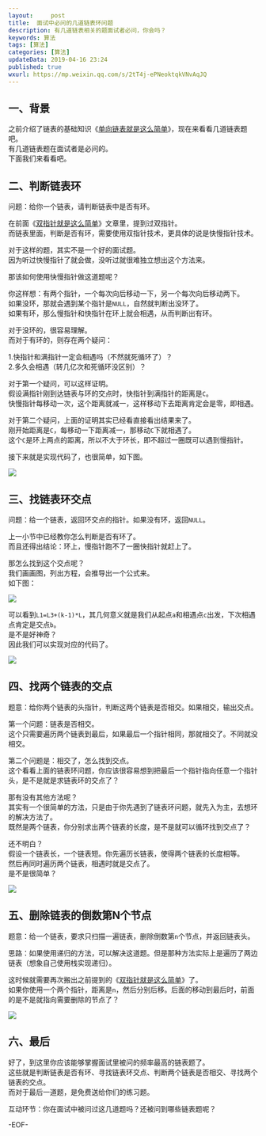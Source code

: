 ```yaml
---   
layout:     post  
title:  面试中必问的几道链表环问题  
description: 有几道链表相关的题面试者必问，你会吗？  
keywords: 算法  
tags: [算法]    
categories: [算法]  
updateData: 2019-04-16 23:24   
published: true 
wxurl: https://mp.weixin.qq.com/s/2tT4j-ePNeoktqkVNvAqJQ  
---  
```



## 一、背景


之前介绍了链表的基础知识《[单向链表就是这么简单](https://mp.weixin.qq.com/s/rG1ehI-9QK8h7p6_KkRJew)》，现在来看看几道链表题吧。  
有几道链表题在面试者是必问的。  
下面我们来看看吧。  


## 二、判断链表环  


问题：给你一个链表，请判断链表中是否有环。  


在前面《[双指针就是这么简单](https://mp.weixin.qq.com/s/w6HdSIOEHJRnTCQp1wkZDQ)》文章里，提到过双指针。  
而链表里面，判断是否有环，需要使用双指针技术，更具体的说是快慢指针技术。  


对于这样的题，其实不是一个好的面试题。  
因为听过快慢指针了就会做，没听过就很难独立想出这个方法来。  


那该如何使用快慢指针做这道题呢？  


你这样想：有两个指针，一个每次向后移动一下，另一个每次向后移动两下。  
如果没环，那就会遇到某个指针是`NULL`，自然就判断出没环了。  
如果有环，那么慢指针和快指针在环上就会相遇，从而判断出有环。  


对于没环的，很容易理解。  
而对于有环的，则存在两个疑问：  


1.快指针和满指针一定会相遇吗（不然就死循环了）？  
2.多久会相遇（转几亿次和死循环没区别）？


对于第一个疑问，可以这样证明。  
假设满指针刚到达链表与环的交点时，快指针到满指针的距离是`C`。  
快慢指针每移动一次，这个距离就减一，这样移动下去距离肯定会是零，即相遇。  


对于第二个疑问，上面的证明其实已经看直接看出结果来了。  
刚开始距离是`C`，每移动一下距离减一，那移动`C`下就相遇了。  
这个`C`是环上两点的距离，所以不大于环长，即不超过一圈既可以遇到慢指针。  


接下来就是实现代码了，也很简单，如下图。  


![](https://res2019.tiankonguse.com/images/2019/04/15/link-problem-in-interview-001.png)  


## 三、找链表环交点  


问题：给一个链表，返回环交点的指针。如果没有环，返回`NULL`。  


上一小节中已经教你怎么判断是否有环了。  
而且还得出结论：环上，慢指针跑不了一圈快指针就赶上了。  


那怎么找到这个交点呢？  
我们画画图，列出方程，会推导出一个公式来。  
如下图：  


![](https://res2019.tiankonguse.com/images/2019/04/15/link-problem-in-interview-002.png)  


可以看到`L1=L3+(k-1)*L`，其几何意义就是我们从起点`a`和相遇点`c`出发，下次相遇点肯定是交点`b`。  
是不是好神奇？  
因此我们可以实现对应的代码了。  


![](https://res2019.tiankonguse.com/images/2019/04/15/link-problem-in-interview-003.png)  


## 四、找两个链表的交点  


题意：给你两个链表的头指针，判断这两个链表是否相交。如果相交，输出交点。  


第一个问题：链表是否相交。  
这个只需要遍历两个链表到最后，如果最后一个指针相同，那就相交了。不同就没相交。  


第二个问题是：相交了，怎么找到交点。  
这个看看上面的链表环问题，你应该很容易想到把最后一个指针指向任意一个指针头，是不是就是求链表环的交点了？  


那有没有其他方法呢？  
其实有一个很简单的方法，只是由于你先遇到了链表环问题，就先入为主，去想环的解决方法了。  
既然是两个链表，你分别求出两个链表的长度，是不是就可以循环找到交点了？  


还不明白？  
假设一个链表长，一个链表短。你先遍历长链表，使得两个链表的长度相等。  
然后再同时遍历两个链表，相遇时就是交点了。  
是不是很简单？  


![](https://res2019.tiankonguse.com/images/2019/04/15/link-problem-in-interview-004.png)  


## 五、删除链表的倒数第N个节点  


题意：给一个链表，要求只扫描一遍链表，删除倒数第`n`个节点，并返回链表头。  


思路：如果使用递归的方法，可以解决这道题。但是那种方法实际上是遍历了两边链表（想象自己使用栈实现递归）。  


这时候就需要再次搬出之前提到的《[双指针就是这么简单](https://mp.weixin.qq.com/s/w6HdSIOEHJRnTCQp1wkZDQ)》了。  
如果你使用一个两个指针，距离是`n`，然后分别后移。后面的移动到最后时，前面的是不是就指向需要删除的节点了？  


![](https://res2019.tiankonguse.com/images/2019/04/15/link-problem-in-interview-005.png)  


## 六、最后  


好了，到这里你应该能够掌握面试里被问的频率最高的链表题了。  
这些就是判断链表是否有环、寻找链表环交点、判断两个链表是否相交、寻找两个链表的交点。  
而对于最后一道题，是免费送给你们的练习题。  


互动环节：你在面试中被问过这几道题吗？还被问到哪些链表题呢？  


-EOF-  


